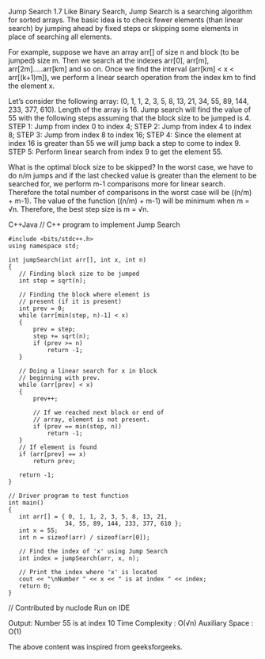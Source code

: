 Jump Search
1.7
Like Binary Search, Jump Search is a searching algorithm for sorted arrays. The basic idea is to check fewer elements (than linear search) by jumping ahead by fixed steps or skipping some elements in place of searching all elements.

For example, suppose we have an array arr[] of size n and block (to be jumped) size m. Then we search at the indexes arr[0], arr[m], arr[2m]…..arr[km] and so on. Once we find the interval (arr[km] < x < arr[(k+1)m]), we perform a linear search operation from the index km to find the element x.

Let’s consider the following array: (0, 1, 1, 2, 3, 5, 8, 13, 21, 34, 55, 89, 144, 233, 377, 610). Length of the array is 16. Jump search will find the value of 55 with the following steps assuming that the block size to be jumped is 4.
STEP 1: Jump from index 0 to index 4;
STEP 2: Jump from index 4 to index 8;
STEP 3: Jump from index 8 to index 16;
STEP 4: Since the element at index 16 is greater than 55 we will jump back a step to come to index 9.
STEP 5: Perform linear search from index 9 to get the element 55.

What is the optimal block size to be skipped?
In the worst case, we have to do n/m jumps and if the last checked value is greater than the element to be searched for, we perform m-1 comparisons more for linear search. Therefore the total number of comparisons in the worst case will be ((n/m) + m-1). The value of the function ((n/m) + m-1) will be minimum when m = √n. Therefore, the best step size is m = √n.

C++Java
// C++ program to implement Jump Search
 ````
#include <bits/stdc++.h>
using namespace std;
 
int jumpSearch(int arr[], int x, int n)
{
    // Finding block size to be jumped
    int step = sqrt(n);
 
    // Finding the block where element is
    // present (if it is present)
    int prev = 0;
    while (arr[min(step, n)-1] < x)
    {
        prev = step;
        step += sqrt(n);
        if (prev >= n)
            return -1;
    }
 
    // Doing a linear search for x in block
    // beginning with prev.
    while (arr[prev] < x)
    {
        prev++;
 
        // If we reached next block or end of
        // array, element is not present.
        if (prev == min(step, n))
            return -1;
    }
    // If element is found
    if (arr[prev] == x)
        return prev;
 
    return -1;
}
 
// Driver program to test function
int main()
{
    int arr[] = { 0, 1, 1, 2, 3, 5, 8, 13, 21,
                 34, 55, 89, 144, 233, 377, 610 };
    int x = 55;
    int n = sizeof(arr) / sizeof(arr[0]);
     
    // Find the index of 'x' using Jump Search
    int index = jumpSearch(arr, x, n);
 
    // Print the index where 'x' is located
    cout << "\nNumber " << x << " is at index " << index;
    return 0;
}
 ````
// Contributed by nuclode
Run on IDE

Output:
Number 55 is at index 10
Time Complexity : O(√n)
Auxiliary Space : O(1)


The above content was inspired from geeksforgeeks.

